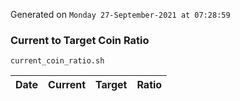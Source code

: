 Generated on `Monday 27-September-2021 at 07:28:59`

### Current to Target Coin Ratio
`current_coin_ratio.sh`

Date|Current|Target|Ratio
---|---|---|---
